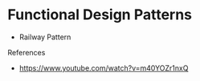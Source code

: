 # Functional Design Patterns

- Railway Pattern

References
- https://www.youtube.com/watch?v=m40YOZr1nxQ